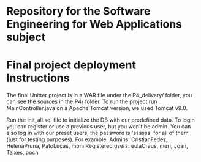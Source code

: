 # Repository for the Software Engineering for Web Applications subject

# Final project deployment Instructions
The final Unitter project is in a WAR file under the P4_delivery/ folder, you can see the sources in the P4/ folder.
To run the project run MainController.java on a Apache Tomcat version, we
used Tomcat v9.0.

Run the init_all.sql file to initialize the DB with our predefined data.
To login you can register or use a previous user, but you won't be admin.
You can also log in with our preset users, the password is 'ssssss' for all
of them (just for testing purposes).
For example:
Admins: CristianFedez, HelenaPruna, PatoLucas, moni
Registered users: eulaCraus, meri, Joan, Taixes, poch 
